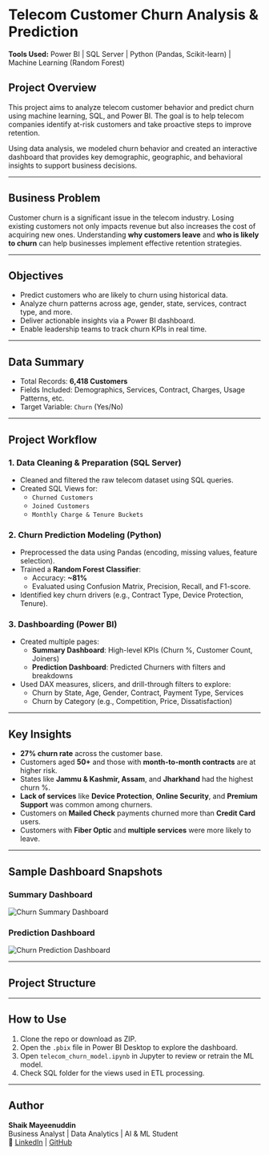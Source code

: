 #  Telecom Customer Churn Analysis & Prediction

**Tools Used:** Power BI | SQL Server | Python (Pandas, Scikit-learn) | Machine Learning (Random Forest)

## Project Overview

This project aims to analyze telecom customer behavior and predict churn using machine learning, SQL, and Power BI. The goal is to help telecom companies identify at-risk customers and take proactive steps to improve retention.

Using data analysis, we modeled churn behavior and created an interactive dashboard that provides key demographic, geographic, and behavioral insights to support business decisions.

---

## Business Problem

Customer churn is a significant issue in the telecom industry. Losing existing customers not only impacts revenue but also increases the cost of acquiring new ones. Understanding **why customers leave** and **who is likely to churn** can help businesses implement effective retention strategies.

---

## Objectives

- Predict customers who are likely to churn using historical data.
- Analyze churn patterns across age, gender, state, services, contract type, and more.
- Deliver actionable insights via a Power BI dashboard.
- Enable leadership teams to track churn KPIs in real time.

---

## Data Summary

- Total Records: **6,418 Customers**
- Fields Included: Demographics, Services, Contract, Charges, Usage Patterns, etc.
- Target Variable: `Churn` (Yes/No)

---

## Project Workflow

### 1. **Data Cleaning & Preparation (SQL Server)**
- Cleaned and filtered the raw telecom dataset using SQL queries.
- Created SQL Views for:
  - `Churned Customers`
  - `Joined Customers`
  - `Monthly Charge & Tenure Buckets`

### 2. **Churn Prediction Modeling (Python)**
- Preprocessed the data using Pandas (encoding, missing values, feature selection).
- Trained a **Random Forest Classifier**:
  - Accuracy: **~81%**
  - Evaluated using Confusion Matrix, Precision, Recall, and F1-score.
- Identified key churn drivers (e.g., Contract Type, Device Protection, Tenure).

### 3. **Dashboarding (Power BI)**
- Created multiple pages:
  - **Summary Dashboard**: High-level KPIs (Churn %, Customer Count, Joiners)
  - **Prediction Dashboard**: Predicted Churners with filters and breakdowns
- Used DAX measures, slicers, and drill-through filters to explore:
  - Churn by State, Age, Gender, Contract, Payment Type, Services
  - Churn by Category (e.g., Competition, Price, Dissatisfaction)

---

## Key Insights

- **27% churn rate** across the customer base.
- Customers aged **50+** and those with **month-to-month contracts** are at higher risk.
- States like **Jammu & Kashmir, Assam**, and **Jharkhand** had the highest churn %.
- **Lack of services** like **Device Protection**, **Online Security**, and **Premium Support** was common among churners.
- Customers on **Mailed Check** payments churned more than **Credit Card** users.
- Customers with **Fiber Optic** and **multiple services** were more likely to leave.

---

##  Sample Dashboard Snapshots

###  Summary Dashboard
![Churn Summary Dashboard](Images/Churn_Analysis_Summary.jpg)

###  Prediction Dashboard
![Churn Prediction Dashboard](Images/Churn_Analysis_Prediction.jpg)

---

## Project Structure

---

##  How to Use

1. Clone the repo or download as ZIP.
2. Open the `.pbix` file in Power BI Desktop to explore the dashboard.
3. Open `telecom_churn_model.ipynb` in Jupyter to review or retrain the ML model.
4. Check SQL folder for the views used in ETL processing.

---

## Author

**Shaik Mayeenuddin**  
Business Analyst | Data Analytics | AI & ML Student  
🔗 [LinkedIn](https://www.linkedin.com/in/shaikmayeenuddin) | [GitHub](https://github.com/Shaikmayeenuddin786)
